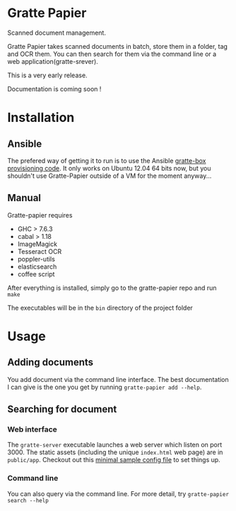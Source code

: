 # Gratte Papier

Scanned document management.

Gratte Papier takes scanned documents in batch, store them in a folder, tag and OCR them. You can then search for them via the command line or a web application(gratte-srever).

This is a very early release.

Documentation is coming soon !

# Installation

## Ansible
The prefered way of getting it to run is to use the Ansible [gratte-box provisioning code](https://github.com/ostapneko/gratte-box). It only works on Ubuntu 12.04 64 bits now, but you shouldn't use Gratte-Papier outside of a VM for the moment anyway...

## Manual
Gratte-papier requires
- GHC > 7.6.3
- cabal > 1.18
- ImageMagick
- Tesseract OCR
- poppler-utils
- elasticsearch
- coffee script

After everything is installed, simply go to the gratte-papier repo and run
`make`

The executables will be in the `bin` directory of the project folder

# Usage

## Adding documents

You add document via the command line interface. The best documentation I can give is the one you get by running `gratte-papier add --help`.

## Searching for document

### Web interface
The `gratte-server` executable launches a web server which listen on port 3000. The static assets (including the unique `index.html` web page) are in `public/app`. Checkout out this [minimal sample config file](https://raw.github.com/ostapneko/gratte-box/master/playbooks/common/nginx/files/gratte.conf.j2) to set things up.

### Command line
You can also query via the command line. For more detail, try `gratte-papier search --help`
